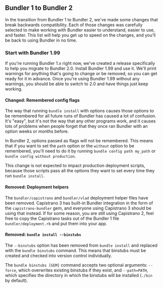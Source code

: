 ## Bundler 1 to Bundler 2

In the transition from Bundler 1 to Bundler 2, we've made some changes that break backwards compatibility. Each of those changes was carefully selected to make working with Bundler easier to understand, easier to use, and faster. This list will help you get up to speed on the changes, and you'll be back to using Bundler in no time.

### Start with Bundler 1.99

If you're running Bundler 1.x right now, we've created a release specifically to help you migrate to Bundler 2.0. Install Bundler 1.99 and use it. We'll print warnings for anything that's going to change or be removed, so you can get ready for it in advance. Once you're using Bundler 1.99 without any warnings, you should be able to switch to 2.0 and have things just keep working.

#### Changed: Remembered config flags

The way that running `bundle install` with options causes those options to be remembered for all future runs of Bundler has caused a lot of confusion. It's "easy", but it's not the way that any other programs work, and it causes lots of problems when people forget that they once ran Bundler with an option weeks or months before.

In Bundler 2, options passed as flags will not be remembered. This means that if you want to set the `path` option or the `without` option to be remembered, you'll need to do it by running `bundle config path my_path` or `bundle config without production`.

This change is not expected to impact production deployment scripts, because those scripts pass all the options they want to set every time they run `bundle install`.

#### Removed: Deployment helpers

The `bundler/capistrano` and `bundler/vlad` deployment helper files have been removed. Capistrano 3 has built-in Bundler integration in the form of the `capistrano-bundler` gem, and everyone using Capistrano 3 should be using that instead. If for some reason, you are still using Capistrano 2, feel free to copy the Capistrano tasks out of the Bundler 1 file `bundler/deployment.rb` and put them into your app.

#### Removed: `bundle install --binstubs`

The `--binstubs` option has been removed from `bundle install` and replaced with the `bundle binstubs` command. This means that binstubs must be created and checked into version control individually.

The `bundle binstubs [GEM]` command accepts two optional arguments: `--force`, which overwrites existing binstubs if they exist, and `--path=PATH`, which specifies the directory in which the binstubs will be installed (`./bin` by default).
